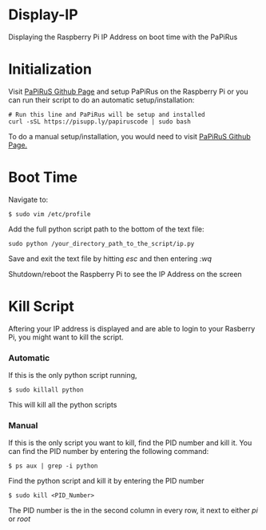 # Display-IP
Displaying the Raspberry Pi IP Address on boot time with the PaPiRus

# Initialization
Visit [PaPiRuS Github Page](https://github.com/PiSupply/PaPiRus) and setup PaPiRus on the Raspberry Pi or you can run their  script to do an automatic setup/installation:
```
# Run this line and PaPiRus will be setup and installed
curl -sSL https://pisupp.ly/papiruscode | sudo bash
```
To do a manual setup/installation, you would need to visit [PaPiRuS Github Page.](https://github.com/PiSupply/PaPiRus)
# Boot Time
Navigate to:
```
$ sudo vim /etc/profile
```
Add the full python script path to the bottom of the text file:
```
sudo python /your_directory_path_to_the_script/ip.py
```
Save and exit the text file by hitting _esc_ and then entering _:wq_

Shutdown/reboot the Raspberry Pi to see the IP Address on the screen

# Kill Script
Aftering your IP address is displayed and are able to login to your Rasberry Pi, you might want to kill the script. 
### Automatic
If this is the only python script running,
```
$ sudo killall python
```
This will kill all the python scripts
### Manual
If this is the only script you want to kill, find the PID number and kill it. You can find the PID number by entering the following command:
```
$ ps aux | grep -i python
```
Find the python script and kill it by entering the PID number
```
$ sudo kill <PID_Number>
```
The PID number is the in the second column in every row, it next to either _pi_ or _root_
